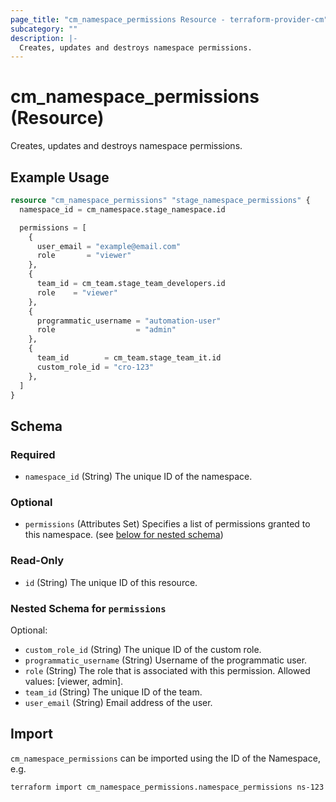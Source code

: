 ```yaml
---
page_title: "cm_namespace_permissions Resource - terraform-provider-cm"
subcategory: ""
description: |-
  Creates, updates and destroys namespace permissions.
---
```


# cm_namespace_permissions (Resource)

Creates, updates and destroys namespace permissions.

## Example Usage
```terraform
resource "cm_namespace_permissions" "stage_namespace_permissions" {
  namespace_id = cm_namespace.stage_namespace.id

  permissions = [
    {
      user_email = "example@email.com"
      role       = "viewer"
    },
    {
      team_id = cm_team.stage_team_developers.id
      role    = "viewer"
    },
    {
      programmatic_username = "automation-user"
      role                  = "admin"
    },
    {
      team_id        = cm_team.stage_team_it.id
      custom_role_id = "cro-123"
    },
  ]
}
```

<!-- schema generated by tfplugindocs -->
## Schema

### Required

- `namespace_id` (String) The unique ID of the namespace.

### Optional

- `permissions` (Attributes Set) Specifies a list of permissions granted to this namespace. (see [below for nested schema](#nestedatt--permissions))

### Read-Only

- `id` (String) The unique ID of this resource.

<a id="nestedatt--permissions"></a>
### Nested Schema for `permissions`

Optional:

- `custom_role_id` (String) The unique ID of the custom role.
- `programmatic_username` (String) Username of the programmatic user.
- `role` (String) The role that is associated with this permission. Allowed values: [viewer, admin].
- `team_id` (String) The unique ID of the team.
- `user_email` (String) Email address of the user.

## Import

`cm_namespace_permissions` can be imported using the ID of the Namespace, e.g.

```shell
terraform import cm_namespace_permissions.namespace_permissions ns-123
```